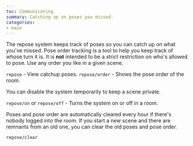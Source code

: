 ```yaml
---
toc: Communicating
summary: Catching up on poses you missed.
categories:
- main
---
```

The repose system keeps track of poses so you can catch up on what you've missed.  Pose order tracking is a tool to help you keep track of whose turn it is.  It is **not** intended to be a strict restriction on who's allowed to pose.  Use any order you like in a given scene.

`repose` - View catchup poses.
`repose/order` - Shows the pose order of the room.

You can disable the system temporarily to keep a scene private.

`repose/on` or `repose/off` - Turns the system on or off in a room.

Poses and pose order are automatically cleared every hour if there's nobody logged into the room.  If you start a new scene and there are remnants from an old one, you can clear the old poses and pose order.

`repose/clear`
